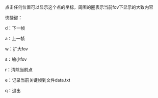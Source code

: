 点击任何位置可以显示这个点的坐标，周围的圈表示当前fov下显示的大致内容

快捷键：

d：下一帧

a：上一帧

w：扩大fov

s：缩小fov

r：清除当前点

e：记录当前关键帧到文件data.txt

q：退出